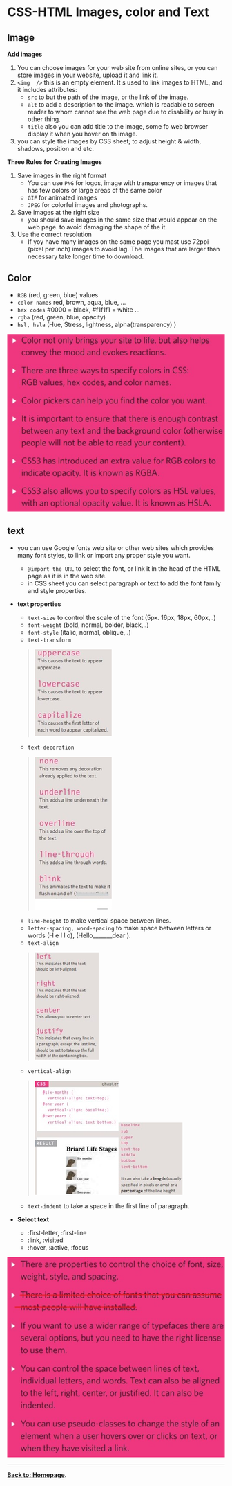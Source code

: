 # CSS-HTML Images, color and Text

## Image
**Add images**
1. You can choose images for your web site from online sites, or you can store images in your website, upload it and link it. 
2. `<img  />` this is an empty element. It s used to link images to HTML, and it includes attributes:
    * `src` to but the path of the image, or the link of the image.
    * `alt` to add a description to the image. which is readable to screen reader to whom cannot see the web page due to disability or busy in other thing.
    * `title` also you can add title to the image,  some fo web browser display it when you hover on th image.
3. you can style the images by CSS sheet; to adjust height & width, shadows, position and etc.

**Three Rules for Creating Images** 
1. Save images in the right format
   * You can use `PNG` for logos, image with transparency or images that has few colors or large areas of the same color
   * `GIF` for animated images 
   * `JPEG` for colorful images and photographs.
2. Save images at the right size
    * you should save images in the same size that would appear on the web page. to avoid damaging the shape of the it. 
3. Use the correct resolution
    * If  yoy have many images on the same page you mast use 72ppi (pixel per inch) images to avoid lag. The images that are larger than necessary take longer time to download.
## Color
    
* `RGB` (red, green, blue) values 
* `color names` red, brown, aqua, blue, ...  
* `hex codes` #0000 = black, #f1f1f1 = white ...
* `rgba` (red, green, blue, opacity)
* `hsl, hsla` (Hue, Stress, lightness, alpha(transparency) )

![color](color.jpg)

## text

* you can use Google fonts web site or other web sites which provides many font styles, to link or import any proper style you want.
    * `@import the URL` to select the font, or link it in the head of the HTML page as it is in the web site. 
    * in CSS sheet you can select paragraph or text to add the font family and style properties.
* **text properties**
    * `text-size` to control the scale of the font (5px. 16px, 18px, 60px,..)
    * `font-weight` (bold, normal, bolder, black,..)
    * `font-style` (italic, normal, oblique,..)
    * `text-transform` 
     > ![TT](text-t.jpg) 
    * `text-decoration`
     > ![td](text-d.jpg)
    * `line-height` to make vertical space between lines.
    * `letter-spacing, word-spacing` to make space between letters or words (H e l l o), (Hello_______dear ).
    * `text-align` 
    >![textI](text-i.jpg)
    * `vertical-align`
    >![ver](ver-a.jpg)![ver](ver-a01.jpg)
    * `text-indent` to take a space in the first line of paragraph.

* **Select text**
    * :first-letter, :first-line
    * :link, :visited
    * :hover, :active, :focus

![txt](text.jpg)

***

**[Back to: Homepage](https://omarhumamah.github.io/reading-note/).**